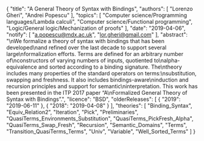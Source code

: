 {
    "title": "A General Theory of Syntax with Bindings",
    "authors": [
        "Lorenzo Gheri",
        "Andrei Popescu"
    ],
    "topics": [
        "Computer science/Programming languages/Lambda calculi",
        "Computer science/Functional programming",
        "Logic/General logic/Mechanization of proofs"
    ],
    "date": "2019-04-06",
    "notify": [
        "a.popescu@mdx.ac.uk",
        "lor.gheri@gmail.com"
    ],
    "abstract": "\nWe formalize a theory of syntax with bindings that has been developed\nand refined over the last decade to support several large\nformalization efforts. Terms are defined for an arbitrary number of\nconstructors of varying numbers of inputs, quotiented to\nalpha-equivalence and sorted according to a binding signature. The\ntheory includes many properties of the standard operators on terms:\nsubstitution, swapping and freshness. It also includes bindings-aware\ninduction and recursion principles and support for semantic\ninterpretation. This work has been presented in the ITP 2017 paper “A\nFormalized General Theory of Syntax with Bindings”.",
    "licence": "BSD",
    "olderReleases": [
        {
            "2019": "2019-06-11"
        },
        {
            "2018": "2019-04-08"
        }
    ],
    "theories": [
        "Binding_Syntax",
        "Equiv_Relation2",
        "Iteration",
        "Pick",
        "Preliminaries",
        "QuasiTerms_Environments_Substitution",
        "QuasiTerms_PickFresh_Alpha",
        "QuasiTerms_Swap_Fresh",
        "Recursion",
        "Semantic_Domains",
        "Terms",
        "Transition_QuasiTerms_Terms",
        "Univ",
        "Variable",
        "Well_Sorted_Terms"
    ]
}